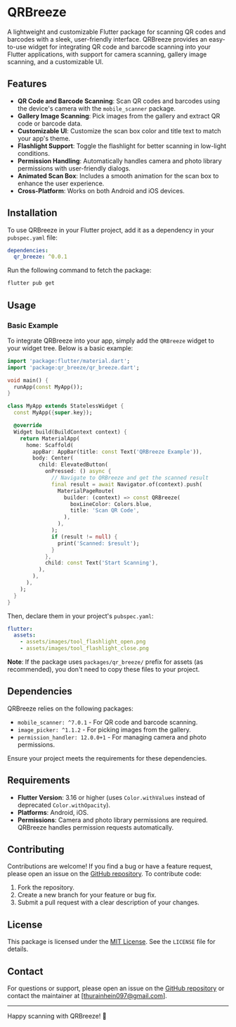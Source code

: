 # QRBreeze

A lightweight and customizable Flutter package for scanning QR codes and barcodes with a sleek, user-friendly interface. QRBreeze provides an easy-to-use widget for integrating QR code and barcode scanning into your Flutter applications, with support for camera scanning, gallery image scanning, and a customizable UI.

## Features

- **QR Code and Barcode Scanning**: Scan QR codes and barcodes using the device's camera with the `mobile_scanner` package.
- **Gallery Image Scanning**: Pick images from the gallery and extract QR code or barcode data.
- **Customizable UI**: Customize the scan box color and title text to match your app's theme.
- **Flashlight Support**: Toggle the flashlight for better scanning in low-light conditions.
- **Permission Handling**: Automatically handles camera and photo library permissions with user-friendly dialogs.
- **Animated Scan Box**: Includes a smooth animation for the scan box to enhance the user experience.
- **Cross-Platform**: Works on both Android and iOS devices.

## Installation

To use QRBreeze in your Flutter project, add it as a dependency in your `pubspec.yaml` file:

```yaml
dependencies:
  qr_breeze: ^0.0.1
```

Run the following command to fetch the package:

```bash
flutter pub get
```

## Usage

### Basic Example

To integrate QRBreeze into your app, simply add the `QRBreeze` widget to your widget tree. Below is a basic example:

```dart
import 'package:flutter/material.dart';
import 'package:qr_breeze/qr_breeze.dart';

void main() {
  runApp(const MyApp());
}

class MyApp extends StatelessWidget {
  const MyApp({super.key});

  @override
  Widget build(BuildContext context) {
    return MaterialApp(
      home: Scaffold(
        appBar: AppBar(title: const Text('QRBreeze Example')),
        body: Center(
          child: ElevatedButton(
            onPressed: () async {
              // Navigate to QRBreeze and get the scanned result
              final result = await Navigator.of(context).push(
                MaterialPageRoute(
                  builder: (context) => const QRBreeze(
                    boxLineColor: Colors.blue,
                    title: 'Scan QR Code',
                  ),
                ),
              );
              if (result != null) {
                print('Scanned: $result');
              }
            },
            child: const Text('Start Scanning'),
          ),
        ),
      ),
    );
  }
}
```


Then, declare them in your project's `pubspec.yaml`:

```yaml
flutter:
  assets:
    - assets/images/tool_flashlight_open.png
    - assets/images/tool_flashlight_close.png
```

**Note**: If the package uses `packages/qr_breeze/` prefix for assets (as recommended), you don't need to copy these files to your project.


## Dependencies

QRBreeze relies on the following packages:
- `mobile_scanner: ^7.0.1` - For QR code and barcode scanning.
- `image_picker: ^1.1.2` - For picking images from the gallery.
- `permission_handler: 12.0.0+1` - For managing camera and photo permissions.

Ensure your project meets the requirements for these dependencies.

## Requirements

- **Flutter Version**: 3.16 or higher (uses `Color.withValues` instead of deprecated `Color.withOpacity`).
- **Platforms**: Android, iOS.
- **Permissions**: Camera and photo library permissions are required. QRBreeze handles permission requests automatically.

## Contributing

Contributions are welcome! If you find a bug or have a feature request, please open an issue on the [GitHub repository](https://github.com/yourusername/qr_breeze). To contribute code:

1. Fork the repository.
2. Create a new branch for your feature or bug fix.
3. Submit a pull request with a clear description of your changes.

## License

This package is licensed under the [MIT License](LICENSE). See the `LICENSE` file for details.

## Contact

For questions or support, please open an issue on the [GitHub repository](https://github.com/yourusername/qr_breeze) or contact the maintainer at [thurainhein097@gmail.com].

---

Happy scanning with QRBreeze! 🚀
